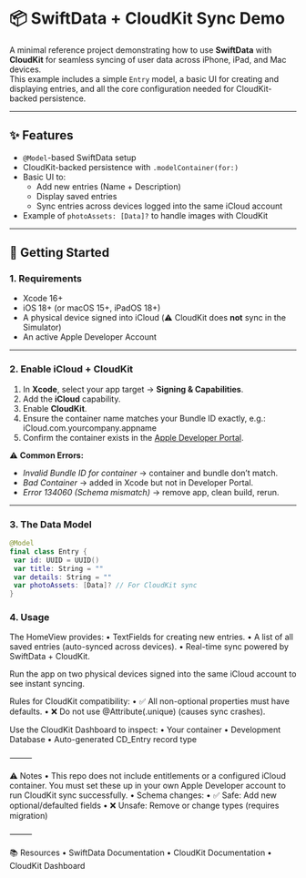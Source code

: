 # 📦 SwiftData + CloudKit Sync Demo

A minimal reference project demonstrating how to use **SwiftData** with **CloudKit** for seamless syncing of user data across iPhone, iPad, and Mac devices.  
This example includes a simple `Entry` model, a basic UI for creating and displaying entries, and all the core configuration needed for CloudKit-backed persistence.

---

## ✨ Features
- `@Model`-based SwiftData setup
- CloudKit-backed persistence with `.modelContainer(for:)`
- Basic UI to:
  - Add new entries (Name + Description)
  - Display saved entries
  - Sync entries across devices logged into the same iCloud account
- Example of `photoAssets: [Data]?` to handle images with CloudKit

---

## 🚀 Getting Started

### 1. Requirements
- Xcode 16+
- iOS 18+ (or macOS 15+, iPadOS 18+)
- A physical device signed into iCloud (⚠️ CloudKit does **not** sync in the Simulator)
- An active Apple Developer Account

---

### 2. Enable iCloud + CloudKit
1. In **Xcode**, select your app target → **Signing & Capabilities**.  
2. Add the **iCloud** capability.  
3. Enable **CloudKit**.  
4. Ensure the container name matches your Bundle ID exactly, e.g.:  iCloud.com.yourcompany.appname
5. Confirm the container exists in the [Apple Developer Portal](https://developer.apple.com/account/resources/identifiers/list).

⚠️ **Common Errors:**
- *Invalid Bundle ID for container* → container and bundle don’t match.  
- *Bad Container* → added in Xcode but not in Developer Portal.  
- *Error 134060 (Schema mismatch)* → remove app, clean build, rerun.  

---

### 3. The Data Model
```swift
@Model
final class Entry {
 var id: UUID = UUID()
 var title: String = ""
 var details: String = ""
 var photoAssets: [Data]? // For CloudKit sync
}
```

### 4. Usage

The HomeView provides:
	•	TextFields for creating new entries.
	•	A list of all saved entries (auto-synced across devices).
	•	Real-time sync powered by SwiftData + CloudKit.

Run the app on two physical devices signed into the same iCloud account to see instant syncing.

Rules for CloudKit compatibility:
	•	✅ All non-optional properties must have defaults.
	•	❌ Do not use @Attribute(.unique) (causes sync crashes).

  Use the CloudKit Dashboard to inspect:
	•	Your container
	•	Development Database
	•	Auto-generated CD_Entry record type

⸻

⚠️ Notes
	•	This repo does not include entitlements or a configured iCloud container.
You must set these up in your own Apple Developer account to run CloudKit sync successfully.
	•	Schema changes:
	•	✅ Safe: Add new optional/defaulted fields
	•	❌ Unsafe: Remove or change types (requires migration)

⸻

📚 Resources
	•	SwiftData Documentation
	•	CloudKit Documentation
	•	CloudKit Dashboard
